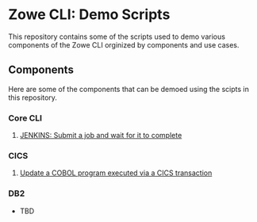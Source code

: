 # Zowe CLI: Demo Scripts

This repository contains some of the scripts used to demo various components of the Zowe CLI orginized by components and use cases.

## Components

Here are some of the components that can be demoed using the scipts in this repository.

### Core CLI

1. [JENKINS: Submit a job and wait for it to complete](./Jenkins_example/README.md)

### CICS

1. [Update a COBOL program executed via a CICS transaction](./cics/use-case-1/README.md)

### DB2

- TBD